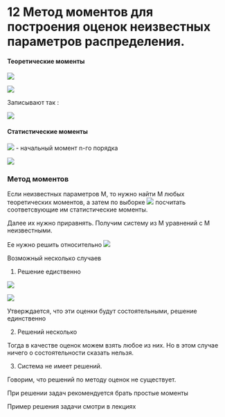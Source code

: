 # 12 Метод моментов для построения оценок неизвестных параметров распределения.

#### Теоретические моменты

![](https://latex.codecogs.com/gif.latex?\alpha&space;_{k}\xi&space;=&space;M&space;(\xi&space;^{k})=\left\{\begin{matrix}&space;\sum_{i}x_{i}^{k}p(\xi&space;=&space;x_{i},&space;a_{1},&space;a_{2},...,&space;a_{n},&space;esly&space;\xi&space;-&space;d.s.v.)\\&space;\int_{-\propto&space;}^{&plus;\propto&space;}x^{k}f_{\xi&space;}(x,&space;a_{1},&space;a_{2},...,&space;a_{n},&space;esly&space;\xi&space;-&space;n.s.v.)&space;\end{matrix}\right.)

![](https://latex.codecogs.com/gif.latex?\beta&space;_{k}\xi&space;=&space;M&space;(\xi-M_{\xi})&space;^{k}=\left\{\begin{matrix}&space;\sum_{i}(x_{i}-M_{\xi})^{k}p(\xi&space;=&space;x_{i},&space;a_{1},&space;a_{2},...,&space;a_{n},&space;esly&space;\xi&space;-&space;d.s.v.)\\&space;\int_{-\propto&space;}^{&plus;\propto&space;}(x-M_{\xi&space;})^{k}f_{\xi&space;}(x,&space;a_{1},&space;a_{2},...,&space;a_{n},&space;esly&space;\xi&space;-&space;n.s.v.)&space;\end{matrix}\right.)

Записывают так :

![](https://latex.codecogs.com/gif.latex?\alpha&space;_{k}\xi(a_{1},a_{2},...,a_{m}),&space;\beta&space;_{k}\xi(a_{1},a_{2},...,a_{m}))

#### Статистические моменты

![](https://latex.codecogs.com/gif.latex?\alpha&space;_{k}^{*}=\frac{1}{n}\sum_{i=1}^{n}x_{i}^{k}) - начальный момент n-го порядка

![](https://latex.codecogs.com/gif.latex?\beta&space;_{k}^{*}=\frac{1}{n}\sum_{i=1}^{n}(x_{i}-\bar{x})^{k};\bar{x}=\frac{1}{n}\sum_{i=1}^{n}x_{i})

### Метод моментов

Если неизвестных параметров М, то нужно найти М любых теоретических моментов, а затем по выборке ![](https://latex.codecogs.com/gif.latex?x_{1},&space;x_{2},..,&space;x_{m}) посчитать соответсвующие им статистические моменты.

Далее их нужно приравнять. Получим систему из М уравнений с М неизвестными. 

Ее нужно решить относительно ![](https://latex.codecogs.com/gif.latex?a_{1},&space;a_{2},..,&space;a_{m})

Возможный несколько случаев

1. Решение едиственно 

![](https://latex.codecogs.com/gif.latex?\tilde{a}_{1},&space;\tilde{a}_{2},..,&space;\tilde{a}_{m})

![](https://latex.codecogs.com/gif.latex?\tilde{a}_{1}=a_{1}^{*},&space;\tilde{a}_{2}=a_{2}^{*},..,&space;\tilde{a}_{m}=a_{m}^{*})

Утверждается, что эти оценки будут состоятельными, решение единственно

2. Решений несколько

Тогда в качестве оценок можем взять любое из них. Но в этом случае ничего о состоятельности сказать нельзя.

3. Система не имеет решений.

Говорим, что решений по методу оценок не существует.

При решении задач рекомендуется брать простые моменты

Пример решения задачи смотри в лекциях
